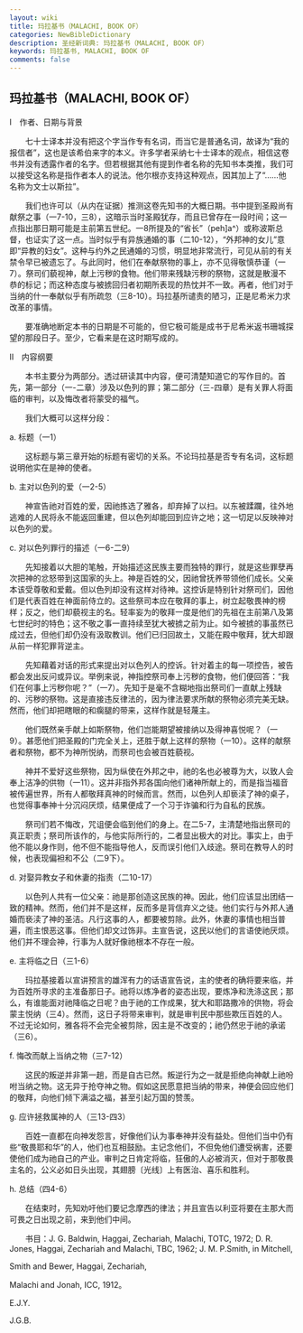 ```yaml
---
layout: wiki
title: 玛拉基书（MALACHI, BOOK OF）
categories: NewBibleDictionary
description: 圣经新词典: 玛拉基书（MALACHI, BOOK OF）
keywords: 玛拉基书, MALACHI, BOOK OF
comments: false
---
```


## 玛拉基书（MALACHI, BOOK OF）

Ⅰ　作者、日期与背景

　　七十士译本并没有把这个字当作专有名词，而当它是普通名词，故译为“我的报信者”，这也是该希伯来字的本义。许多学者采纳七十士译本的观点，相信这卷书并没有透露作者的名字。但若根据其他有提到作者名称的先知书本类推，我们可以接受这名称是指作者本人的说法。他尔根亦支持这种观点，因其加上了“……他名称为文士以斯拉”。

　　我们也许可以（从内在证据）推测这卷先知书的大概日期。书中提到圣殿尚有献祭之事（一7-10，三8），这暗示当时圣殿犹存，而且已曾存在一段时间；这一点指出那日期可能是主前第五世纪。一8所提及的“省长”（peh]a^）或称波斯总督，也证实了这一点。当时似乎有异族通婚的事（二10-12），“外邦神的女儿”意即“异教的妇女”。这种与约外之民通婚的习惯，明显地非常流行，可见从前的有关禁令早已被遗忘了。与此同时，他们在奉献祭物的事上，亦不见得敬慎恭谨（一7）。祭司们藐视神，献上污秽的食物。他们带来残缺污秽的祭物，这就是散漫不恭的标记；而这种态度与被掳回归者初期所表现的热忱并不一致。再者，他们对于当纳的什一奉献似乎有所疏忽（三8-10）。玛拉基所谴责的陋习，正是尼希米力求改革的事情。

　　要准确地断定本书的日期是不可能的，但它极可能是成书于尼希米返书珊城探望的那段日子。至少，它看来是在这时期写成的。

Ⅱ　内容纲要

　　本书主要分为两部分。透过研读其中内容，便可清楚知道它的写作目的。首先，第一部分（一-二章）涉及以色列的罪；第二部分（三-四章）是有关罪人将面临的审判，以及悔改者将蒙受的福气。

　　我们大概可以这样分段：

a. 标题（一1）

　　这标题与第三章开始的标题有密切的关系。不论玛拉基是否专有名词，这标题说明他实在是神的使者。

b. 主对以色列的爱（一2-5）

　　神宣告祂对百姓的爱，因祂拣选了雅各，却弃掉了以扫。以东被蹂躝，往外地逃难的人民将永不能返回重建，但以色列却能回到应许之地；这一切足以反映神对以色列的爱。

c. 对以色列罪行的描述（一6-二9）

　　先知接着以大胆的笔触，开始描述这民族主要而独特的罪行，就是这些罪孽再次把神的忿怒带到这国家的头上。神是百姓的父，因祂曾抚养带领他们成长。父亲本该受尊敬和爱戴。但以色列却没有这样对待神。这控诉是特别针对祭司们，因他们是代表百姓在神面前侍立的。这些祭司本应在敬拜的事上，树立起敬畏神的榜样；反之，他们却藐视主的名。轻率妄为的敬拜一度是他们的先祖在主前第八及第七世纪时的特色；这不敬之事一直持续至犹大被掳之前为止。如今被掳的事虽然已成过去，但他们却仍没有汲取教训。他们已归回故土，又能在殿中敬拜，犹大却跟从前一样犯罪背逆主。

　　先知藉着对话的形式来提出对以色列人的控诉。针对着主的每一项控告，被告都会发出反问或异议。举例来说，神指控祭司奉上污秽的食物，他们便回答：“我们在何事上污秽你呢？”（一7）。先知于是毫不含糊地指出祭司们一直献上残缺的、污秽的祭物。这是直接违反律法的，因为律法要求所献的祭物必须完美无缺。然而，他们却把瞎眼的和瘸腿的带来，这样作就是轻蔑主。

　　他们既然亲手献上如斯祭物，他们岂能期望被接纳以及得神喜悦呢？（一9）。甚愿他们把圣殿的门完全关上，还胜于献上这样的祭物（一10）。这样的献祭者和祭物，都不为神所悦纳，而祭司也会被百姓藐视。

　　神并不爱好这些祭物，因为纵使在外邦之中，祂的名也必被尊为大，以致人会奉上洁净的供物（一11）。这并非指外邦各国向他们诸神所献上的，而是指当福音被传遍世界，所有人都敬拜真神的时候而言。然而，以色列人却亵渎了神的桌子，也觉得事奉神十分沉闷厌烦，结果便成了一个习于诈骗和行为自私的民族。

　　祭司们若不悔改，咒诅便会临到他们的身上。在二5-7，主清楚地指出祭司的真正职责；祭司所该作的，与他实际所行的，二者显出极大的对比。事实上，由于他不能以身作则，他不但不能指导他人，反而误引他们入歧途。祭司在教导人的时候，也表现偏袒和不公（二9下）。

d. 对娶异教女子和休妻的指责（二10-17）

　　以色列人共有一位父亲：祂是那创造这民族的神。因此，他们应该显出团结一致的精神。然而，他们并不是这样，反而多是背信弃义之徒。他们实行与外邦人通婚而亵渎了神的圣洁。凡行这事的人，都要被剪除。此外，休妻的事情也相当普遍，而主恨恶这事。但他们却文过饰非。主宣告说，这民以他们的言语使祂厌烦。他们并不理会神，行事为人就好像祂根本不存在一般。

e. 主将临之日（三1-6）

　　玛拉基接着以宣讲预言的雄浑有力的话语宣告说，主的使者的确将要来临，并为百姓所寻求的主准备那日子。祂将以炼净者的姿态出现，要炼净和洗涤这民；那么，有谁能面对祂降临之日呢？由于祂的工作成果，犹大和耶路撒冷的供物，将会蒙主悦纳（三4）。然而，这日子将带来审判，就是审判民中那些欺压百姓的人。不过无论如何，雅各将不会完全被剪除，因主是不改变的；祂仍然忠于祂的承诺（三6）。

f. 悔改而献上当纳之物（三7-12）

　　这民的叛逆并非第一趟，而是自古已然。叛逆行为之一就是拒绝向神献上祂吩咐当纳之物。这无异于抢夺神之物。假如这民愿意把当纳的带来，神便会回应他们的敬拜，向他们倾下满溢之福，甚至引起万国的赞羡。

g. 应许拯救属神的人（三13-四3）

　　百姓一直都在向神发怨言，好像他们认为事奉神并没有益处。但他们当中仍有些“敬畏耶和华”的人，他们也互相鼓励。主记念他们，不但免他们遭受祸害，还要使他们成为祂自己的产业。审判之日肯定将临，狂傲的人必被消灭，但对于那敬畏主名的，公义必如日头出现，其翅膀〔光线〕上有医治、喜乐和胜利。

h. 总结（四4-6）

　　在结束时，先知劝吁他们要记念摩西的律法；并且宣告以利亚将要在主那大而可畏之日出现之前，来到他们中间。

　　书目：J. G. Baldwin, Haggai, Zechariah, Malachi, TOTC, 1972; D. R. Jones, Haggai, Zechariah and Malachi, TBC, 1962; J. M. P.Smith, in Mitchell,

Smith and Bewer, Haggai, Zechariah,

Malachi and Jonah, ICC, 1912。

E.J.Y.

J.G.B.






